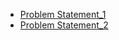 * [Problem Statement_1](https://github.com/Mahendra687/Problem-Statement_1)
* [Problem Statement_2]()
